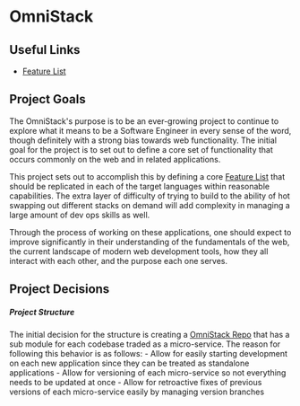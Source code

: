 # OmniStack

## Useful Links

- [Feature List](https://github.com/JordanBourne/OmniStack/documents/FEATURES.md)

## Project Goals

The OmniStack's purpose is to be an ever-growing project to continue to explore what it means to be a Software Engineer in every sense of the word, though definitely with a strong bias towards web functionality. The initial goal for the project is to set out to define a core set of functionality that occurs commonly on the web and in related applications.

This project sets out to accomplish this by defining a core [Feature List](https://github.com/JordanBourne/OmniStack/documents/FEATURES.md) that should be replicated in each of the target languages within reasonable capabilities. The extra layer of difficulty of trying to build to the ability of hot swapping out different stacks on demand will add complexity in managing a large amount of dev ops skills as well.

Through the process of working on these applications, one should expect to improve significantly in their understanding of the fundamentals of the web, the current landscape of modern web development tools, how they all interact with each other, and the purpose each one serves.

## Project Decisions

##### Project Structure

The initial decision for the structure is creating a [OmniStack Repo](https://github.com/JordanBourne/OmniStack) that has a sub module for each codebase traded as a micro-service. The reason for following this behavior is as follows: - Allow for easily starting development on each new application since they can be treated as standalone applications - Allow for versioning of each micro-service so not everything needs to be updated at once - Allow for retroactive fixes of previous versions of each micro-service easily by managing version branches
